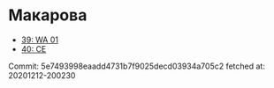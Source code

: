# Макарова
- [39: WA 01](39.md)
- [40: CE](40.md)

Commit: 5e7493998eaadd4731b7f9025decd03934a705c2
 fetched at: 20201212-200230
